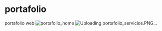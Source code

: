 # portafolio
portafolio web
![portafolio_home](https://user-images.githubusercontent.com/81062357/111912098-25ae9e80-8a36-11eb-8dcd-186a1ad4e743.PNG)
![Uploading portafolio_servicios.PNG…]()



